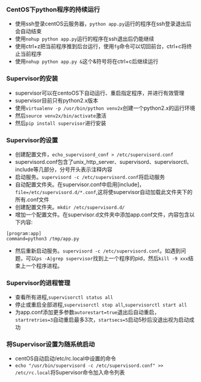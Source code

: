### CentOS下python程序的持续运行
* 使用ssh登录centOS云服务器，`python app.py`运行的程序在ssh登录退出后会自动结束
* 使用`nohup python app.py`运行的程序在ssh退出后仍能继续
* 使用ctrl+z把当前程序推到后台运行，使用`fg`命令可以切回前台，ctrl+c将终止当前程序
* 使用`nohup python app.py &`这个&符号将在ctrl+c后继续运行

### Supervisor的安装
* supervisor可以在centoOS下自动运行、重启指定程序，并进行有效管理
* supervisor目前只有python2.x版本
* 使用`virtualenv -p /usr/bin/python venv2x`创建一个python2.x的运行环境
* 然后`source venv2x/bin/activate`激活
* 然后`pip install supervisor`进行安装

### Supervisor的设置
* 创建配置文件，`echo_supervisord_conf > /etc/supervisord.conf`
* supervisord.conf包含了unix_http_server、supervisord、supervisorctl、include等几部分，分号开头表示注释内容
* 启动服务。`supervisord -c /etc/supervisord.conf`将启动服务
* 自动配置文件夹。在supervisor.conf中启用[include]，`file=/etc/supervisord.d/*.conf`,这将使supervisor自动加载此文件夹下的所有.conf文件
* 创建配置文件夹。`mkdir /etc/supervisord.d/`
* 增加一个配置文件。在supervisor.d文件夹中添加app.conf文件，内容包含以下内容:
```
[program:app]
command=python3 /tmp/app.py
```
* 然后重新启动服务。`supervisord -c /etc/supervisord.conf`。如遇到问题，可以`ps -A|grep supervisor`找到上一个程序的pid，然后`kill -9 xxx`结束上一个程序进程。

### Supervisor的进程管理
* 查看所有进程,`supervisorctl status all`
* 停止或重启全部进程,`supervisorctl stop all`,`supervisorctl start all`
* 为app.conf添加更多参数`autorestart=true`退出后自动重启，`startretries=3`自动重启最多3次，`startsecs=5`启动5秒后没退出视为启动成功

### 将Supervisor设置为随系统启动
* centOS自动启动/etc/rc.local中设置的命令
* `echo "/usr/bin/supervisord -c /etc/supervisord.conf" >> /etc/rc.local`将Supervisor命令加入命令列表
